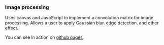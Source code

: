 ### Image processing

Uses canvas and JavaScript to implement a convolution matrix for image processing. Allows a user to apply Gaussian blur, edge detection, and other effect.

You can see in action on [github pages](http://walzerm.github.io/imageEditing/#).